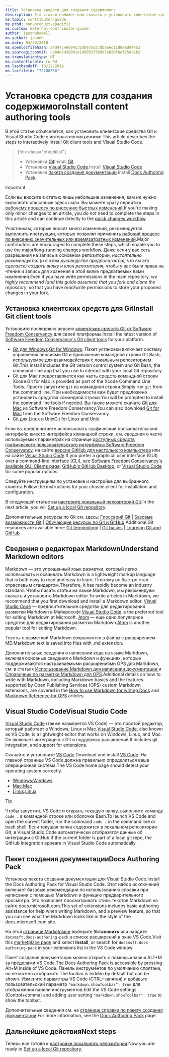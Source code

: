 ```yaml
---
title: Установка средств для создания содержимого
description: Эта статья поможет вам скачать и установить клиентские средства, необходимые для редактирования файлов Markdown и работы с Git.
ms.topic: contributor-guide
ms.prod: non-product-specific
ms.custom: external-contributor-guide
author: jasonwhowell
ms.author: jasonh
ms.date: 04/30/2018
ms.openlocfilehash: 24d47c4e094c318be75a27dbaaec11d8ead94452
ms.sourcegitcommit: ca84e542b081e145052f38967e826f6ef25da1b2
ms.translationtype: HT
ms.contentlocale: ru-RU
ms.lasthandoff: 10/12/2019
ms.locfileid: "72288556"
---
```

# <a name="install-content-authoring-tools"></a><span data-ttu-id="fd31e-103">Установка средств для создания содержимого</span><span class="sxs-lookup"><span data-stu-id="fd31e-103">Install content authoring tools</span></span>

<span data-ttu-id="fd31e-104">В этой статье объясняется, как установить клиентские средства Git и Visual Studio Code в интерактивном режиме.</span><span class="sxs-lookup"><span data-stu-id="fd31e-104">This article describes the steps to interactively install Git client tools and Visual Studio Code.</span></span>
> [!div class="checklist"]
> * <span data-ttu-id="fd31e-105">Установка [Git](https://git-scm.com/)</span><span class="sxs-lookup"><span data-stu-id="fd31e-105">Install [Git](https://git-scm.com/)</span></span>
> * <span data-ttu-id="fd31e-106">Установка [Visual Studio Code](https://code.visualstudio.com/).</span><span class="sxs-lookup"><span data-stu-id="fd31e-106">Install [Visual Studio Code](https://code.visualstudio.com/)</span></span>
> * <span data-ttu-id="fd31e-107">Установка [пакета создания документации](https://marketplace.visualstudio.com/items?itemName=docsmsft.docs-authoring-pack).</span><span class="sxs-lookup"><span data-stu-id="fd31e-107">Install [Docs Authoring Pack](https://marketplace.visualstudio.com/items?itemName=docsmsft.docs-authoring-pack)</span></span>

>[!IMPORTANT]
> <span data-ttu-id="fd31e-108">Если вы вносите в статью лишь небольшие изменения, вам *не* нужно выполнять описанные здесь шаги. Вы можете сразу перейти к [рабочему процессу по внесению быстрых изменений](index.md#quick-edits-to-existing-documents).</span><span class="sxs-lookup"><span data-stu-id="fd31e-108">If you're making only minor changes to an article, you *do not* need to complete the steps in this article and can continue directly to the [quick changes workflow](index.md#quick-edits-to-existing-documents).</span></span>
>
> <span data-ttu-id="fd31e-109">Участникам, которые вносят много изменений, рекомендуется выполнить инструкции, которые позволят применить [рабочий процесс по внесению значительных или времязатратных изменений](how-to-write-workflows-major.md).</span><span class="sxs-lookup"><span data-stu-id="fd31e-109">Major contributors are encouraged to complete these steps, which enable you to use the [major/long-running changes workflow](how-to-write-workflows-major.md).</span></span> <span data-ttu-id="fd31e-110">Даже если у вас есть разрешения на запись в основном репозитории, *настоятельно рекомендуется (и в этом руководстве предполагается, что вы это сделаете) создать вилку и клон репозитория*, чтобы у вас были права на чтение и запись для хранения в этой вилке предлагаемых вами изменений.</span><span class="sxs-lookup"><span data-stu-id="fd31e-110">Even if you have write permissions in the main repository, *we highly recommend (and this guide assumes) that you fork and clone the repository*, so that you have read/write permissions to store your proposed changes in your fork.</span></span>

## <a name="install-git-client-tools"></a><span data-ttu-id="fd31e-111">Установка клиентских средств для Git</span><span class="sxs-lookup"><span data-stu-id="fd31e-111">Install Git client tools</span></span> 

 <span data-ttu-id="fd31e-112">Установите последнюю версию [клиентских средств Git от Software Freedom Conservancy](https://git-scm.com/download/) для своей платформы.</span><span class="sxs-lookup"><span data-stu-id="fd31e-112">Install the latest version of [Software Freedom Conservancy's Git client tools](https://git-scm.com/download/) for your platform.</span></span> 

* <span data-ttu-id="fd31e-113">[Git для Windows](https://git-scm.com/download/win).</span><span class="sxs-lookup"><span data-stu-id="fd31e-113">[Git for Windows](https://git-scm.com/download/win).</span></span> <span data-ttu-id="fd31e-114">Пакет установки включает систему управления версиями Git и приложение командной строки Git Bash, используемое для взаимодействия с локальным репозиторием Git.</span><span class="sxs-lookup"><span data-stu-id="fd31e-114">This install includes the Git version control system and Git Bash, the command-line app that you use to interact with your local Git repository.</span></span>
* <span data-ttu-id="fd31e-115">Git для Mac предоставляется как часть средств командной строки Xcode.</span><span class="sxs-lookup"><span data-stu-id="fd31e-115">Git for Mac is provided as part of the Xcode Command Line Tools.</span></span> <span data-ttu-id="fd31e-116">Просто запустите `git` из командной строки.</span><span class="sxs-lookup"><span data-stu-id="fd31e-116">Simply run `git` from the command line.</span></span> <span data-ttu-id="fd31e-117">При необходимости вам будет предложено установить средства командной строки.</span><span class="sxs-lookup"><span data-stu-id="fd31e-117">You will be prompted to install the command line tools if needed.</span></span> <span data-ttu-id="fd31e-118">Вы также можете скачать [Git для Mac](https://git-scm.com/download/mac) из Software Freedom Conservancy.</span><span class="sxs-lookup"><span data-stu-id="fd31e-118">You can also download [Git for Mac](https://git-scm.com/download/mac) from the Software Freedom Conservancy.</span></span>
* [<span data-ttu-id="fd31e-119">Git для Linux и Unix</span><span class="sxs-lookup"><span data-stu-id="fd31e-119">Git for Linux and Unix</span></span>](https://git-scm.com/download/linux)

<span data-ttu-id="fd31e-120">Если вы предпочитаете использовать графический пользовательский интерфейс вместо интерфейса командной строки, см. сведения о часто используемых параметрах на странице [доступных средств графического пользовательского интерфейса Software Freedom Conservancy](https://git-scm.com/downloads/guis), на сайте [версии GitHub для настольного компьютера](https://desktop.github.com/) или на сайте [Visual Studio Code](https://www.visualstudio.com/products/code-vs.aspx).</span><span class="sxs-lookup"><span data-stu-id="fd31e-120">If you prefer a graphical user interface (GUI) over a command-line interface (CLI), see [Software Freedom Conservancy's available GUI Clients page](https://git-scm.com/downloads/guis), [GitHub's GitHub Desktop](https://desktop.github.com/), or [Visual Studio Code](https://www.visualstudio.com/products/code-vs.aspx) for some popular options.</span></span>

<span data-ttu-id="fd31e-121">Следуйте инструкциям по установке и настройке для выбранного клиента.</span><span class="sxs-lookup"><span data-stu-id="fd31e-121">Follow the instructions for your chosen client for installation and configuration.</span></span>

<span data-ttu-id="fd31e-122">В следующей статье вы [настроите локальный репозиторий Git](get-started-setup-local.md).</span><span class="sxs-lookup"><span data-stu-id="fd31e-122">In the next article, you will [Set up a local Git repository](get-started-setup-local.md).</span></span>

   <span data-ttu-id="fd31e-123">Дополнительные ресурсы по Git см. здесь: [Глоссарий Git](https://help.github.com/articles/github-glossary) | [Базовые возможности Git](https://git-scm.com/book/en/v2/Getting-Started-Git-Basics) | [Обучающие ресурсы по Git и GitHub](https://help.github.com/articles/good-resources-for-learning-git-and-github/).</span><span class="sxs-lookup"><span data-stu-id="fd31e-123">Additional Git resources are available here: [Git terminology](https://help.github.com/articles/github-glossary) | [Git basics](https://git-scm.com/book/en/v2/Getting-Started-Git-Basics) | [Learning Git and GitHub](https://help.github.com/articles/good-resources-for-learning-git-and-github/)</span></span>

## <a name="understand-markdown-editors"></a><span data-ttu-id="fd31e-124">Сведения о редакторах Markdown</span><span class="sxs-lookup"><span data-stu-id="fd31e-124">Understand Markdown editors</span></span>

<span data-ttu-id="fd31e-125">Markdown — это упрощенный язык разметки, который легко использовать и осваивать.</span><span class="sxs-lookup"><span data-stu-id="fd31e-125">Markdown is a lightweight markup language that is both easy to read and easy to learn.</span></span> <span data-ttu-id="fd31e-126">Поэтому он быстро стал отраслевым стандартом.</span><span class="sxs-lookup"><span data-stu-id="fd31e-126">Therefore, it has rapidly become an industry standard.</span></span> <span data-ttu-id="fd31e-127">Чтобы писать статьи на языке Markdown, мы рекомендуем скачать и установить Markdown editor.</span><span class="sxs-lookup"><span data-stu-id="fd31e-127">To write articles in Markdown, we recommend that you first download and install a Markdown editor.</span></span>  <span data-ttu-id="fd31e-128">[Visual Studio Code](https://code.visualstudio.com/) — предпочтительное средство для редактирования разметки Markdown в Майкрософт.</span><span class="sxs-lookup"><span data-stu-id="fd31e-128">[Visual Studio Code](https://code.visualstudio.com/) is the preferred tool for editing Markdown at Microsoft.</span></span> <span data-ttu-id="fd31e-129">[Atom](https://atom.io) — еще одно популярное средство для редактирования разметки Markdown.</span><span class="sxs-lookup"><span data-stu-id="fd31e-129">[Atom](https://atom.io) is another popular tool for editing Markdown.</span></span>

<span data-ttu-id="fd31e-130">Тексты с разметкой Markdown сохраняются в файлы с расширением MD.</span><span class="sxs-lookup"><span data-stu-id="fd31e-130">Markdown text is saved into files with .md extension.</span></span>

<span data-ttu-id="fd31e-131">Дополнительные сведения о написании кода на языке Markdown, включая основные сведения о Markdown и функциях, которые поддерживаются настраиваемыми расширениями OPS для Markdown, см. в статьях [Использование Markdown для написании документации ](how-to-write-use-markdown.md) и [Справочник по разметке Markdown для OPS](markdown-reference.md).</span><span class="sxs-lookup"><span data-stu-id="fd31e-131">Additional details on how to write with Markdown, including Markdown basics and the features supported by Open Publishing Services (OPS) custom Markdown extensions, are covered in the [How to use Markdown for writing Docs](how-to-write-use-markdown.md) and [Markdown Reference for OPS](markdown-reference.md) articles.</span></span>

## <a name="visual-studio-code"></a><span data-ttu-id="fd31e-132">Visual Studio Code</span><span class="sxs-lookup"><span data-stu-id="fd31e-132">Visual Studio Code</span></span>

<span data-ttu-id="fd31e-133">[Visual Studio Code](https://code.visualstudio.com/) (также называется VS Code) — это простой редактор, который работает в Windows, Linux и Mac.</span><span class="sxs-lookup"><span data-stu-id="fd31e-133">[Visual Studio Code](https://code.visualstudio.com/), also known as VS Code, is a lightweight editor that works on Windows, Linux, and Mac.</span></span> <span data-ttu-id="fd31e-134">Он включает интеграцию с Git и поддержку расширений.</span><span class="sxs-lookup"><span data-stu-id="fd31e-134">It includes git integration, and support for extensions.</span></span>

<span data-ttu-id="fd31e-135">Скачайте и установите [VS Code](https://code.visualstudio.com/).</span><span class="sxs-lookup"><span data-stu-id="fd31e-135">Download and install [VS Code](https://code.visualstudio.com/).</span></span> <span data-ttu-id="fd31e-136">На главной странице VS Code должна правильно определиться ваша операционная система:</span><span class="sxs-lookup"><span data-stu-id="fd31e-136">The VS Code home page should detect your operating system correctly.</span></span>

- <span data-ttu-id="fd31e-137">[Windows](https://code.visualstudio.com/docs/setup/windows);</span><span class="sxs-lookup"><span data-stu-id="fd31e-137">[Windows](https://code.visualstudio.com/docs/setup/windows)</span></span>
- <span data-ttu-id="fd31e-138">[Mac](https://code.visualstudio.com/docs/setup/mac);</span><span class="sxs-lookup"><span data-stu-id="fd31e-138">[Mac](https://code.visualstudio.com/docs/setup/mac)</span></span>
- <span data-ttu-id="fd31e-139">[Linux](https://code.visualstudio.com/docs/setup/linux).</span><span class="sxs-lookup"><span data-stu-id="fd31e-139">[Linux](https://code.visualstudio.com/docs/setup/linux)</span></span>

> [!TIP]
> <span data-ttu-id="fd31e-140">Чтобы запустить VS Code и открыть текущую папку, выполните команду `code .` в командной строке или оболочке Bash.</span><span class="sxs-lookup"><span data-stu-id="fd31e-140">To launch VS Code and open the current folder, run the command `code .` in the command line or bash shell.</span></span> <span data-ttu-id="fd31e-141">Если текущая папка содержится в локальном репозитории Git, в Visual Studio Code автоматически отобразятся данные об интеграции с GitHub.</span><span class="sxs-lookup"><span data-stu-id="fd31e-141">If the current folder is part of a local git repo, the GitHub integration appears in Visual Studio Code automatically.</span></span>

## <a name="docs-authoring-pack"></a><span data-ttu-id="fd31e-142">Пакет создания документации</span><span class="sxs-lookup"><span data-stu-id="fd31e-142">Docs Authoring Pack</span></span>
<span data-ttu-id="fd31e-143">Установка пакета создания документации для Visual Studio Code.</span><span class="sxs-lookup"><span data-stu-id="fd31e-143">Install the Docs Authoring Pack for Visual Studio Code.</span></span> <span data-ttu-id="fd31e-144">Этот набор исключений включает базовые рекомендации по использованию справки при написании с помощью Markdown и функцию предварительного просмотра. Это позволяет просматривать стиль текстов Markdown на сайте docs.microsoft.com.</span><span class="sxs-lookup"><span data-stu-id="fd31e-144">This set of extensions includes basic authoring assistance for help when writing Markdown, and a preview feature, so that you can see what the Markdown looks like in the style of the docs.microsoft.com site.</span></span>

   <span data-ttu-id="fd31e-145">На этой [странице Marketplace](https://marketplace.visualstudio.com/items?itemName=docsmsft.docs-authoring-pack) выберите **Установить** или найдите `docsmsft.docs-authoring-pack` в списке расширений в окне VS Code.</span><span class="sxs-lookup"><span data-stu-id="fd31e-145">Visit this [marketplace page](https://marketplace.visualstudio.com/items?itemName=docsmsft.docs-authoring-pack) and select **Install**, or search for `docsmsft.docs-authoring-pack` in your extensions list in the VS Code window.</span></span> 

   <span data-ttu-id="fd31e-146">Пакет создания документации можно открыть с помощь.клавиш ALT+M за пределами VS Code.</span><span class="sxs-lookup"><span data-stu-id="fd31e-146">The Docs Authoring Pack is accessible by pressing Alt+M inside of VS Code.</span></span> <span data-ttu-id="fd31e-147">Панель инструментов по умолчанию спрятана, но ее можно отобразить.</span><span class="sxs-lookup"><span data-stu-id="fd31e-147">The toolbar is hidden by default but can be shown.</span></span> <span data-ttu-id="fd31e-148">Измените параметры VS Code (CTRL+запятая) и добавьте пользовательский параметр `"markdown.showToolbar": true` для отображения панели инструментов.</span><span class="sxs-lookup"><span data-stu-id="fd31e-148">Edit the VS Code settings (Control+comma) and adding user setting `"markdown.showToolbar": true` to show the toolbar.</span></span>

   <span data-ttu-id="fd31e-149">Дополнительные сведения см. на [странице справки по пакету создания документации](how-to-write-docs-auth-pack.md).</span><span class="sxs-lookup"><span data-stu-id="fd31e-149">For more information, see the [Docs Authoring Pack](how-to-write-docs-auth-pack.md) page.</span></span>


## <a name="next-steps"></a><span data-ttu-id="fd31e-150">Дальнейшие действия</span><span class="sxs-lookup"><span data-stu-id="fd31e-150">Next steps</span></span>

<span data-ttu-id="fd31e-151">Теперь все готово к [настройке локального репозитория](get-started-setup-local.md).</span><span class="sxs-lookup"><span data-stu-id="fd31e-151">Now you are ready to [Set up a local Git repository](get-started-setup-local.md).</span></span>
